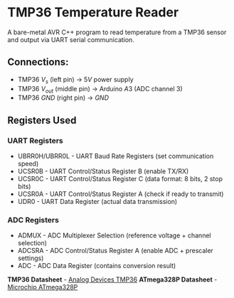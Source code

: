 # TMP36 Temperature Reader
A bare-metal AVR C++ program to read temperature from a TMP36 sensor and output via UART serial communication.

## Connections:
- TMP36 $V_s$ (left pin) → $5V$ power supply
- TMP36 $V_{out}$ (middle pin) → Arduino $A3$ (ADC channel 3)
- TMP36 $GND$ (right pin) → $GND$


## Registers Used
###  UART Registers
- UBRR0H/UBRR0L - UART Baud Rate Registers (set communication speed)
- UCSR0B - UART Control/Status Register B (enable TX/RX)
- UCSR0C - UART Control/Status Register C (data format: 8 bits, 2 stop bits)
- UCSR0A - UART Control/Status Register A (check if ready to transmit)
- UDR0 - UART Data Register (actual data transmission)

### ADC Registers
- ADMUX - ADC Multiplexer Selection (reference voltage + channel selection)
- ADCSRA - ADC Control/Status Register A (enable ADC + prescaler settings)
- ADC - ADC Data Register (contains conversion result)


**TMP36 Datasheet** - [Analog Devices TMP36](https://www.analog.com/media/en/technical-documentation/data-sheets/TMP35_36_37.pdf)
**ATmega328P Datasheet** - [Microchip ATmega328P](https://ww1.microchip.com/downloads/en/DeviceDoc/Atmel-7810-Automotive-Microcontrollers-ATmega328P_Datasheet.pdf)
